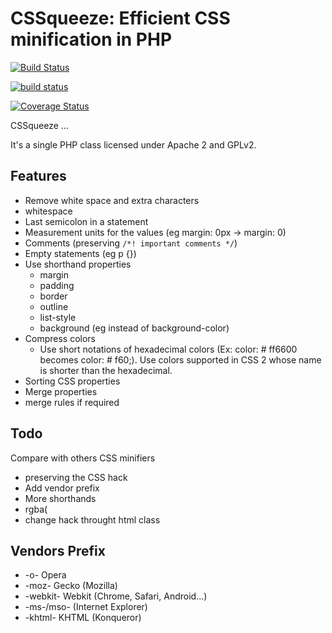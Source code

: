 CSSqueeze: Efficient CSS minification in PHP
==================================================

[![Build Status](https://travis-ci.org/ianbogda/CSSqueeze.png?branch=master)](https://travis-ci.org/ianbogda/CSSqueeze)

[![build status](http://ci.cdg46.fr/projects/1/status.png?ref=master)](http://ci.cdg46.fr/projects/1?ref=master)

[![Coverage Status](https://coveralls.io/repos/ianbogda/CSSqueeze/badge.png)](https://coveralls.io/r/ianbogda/CSSqueeze)

CSSqueeze …

It's a single PHP class licensed under Apache 2 and GPLv2.

Features
--------

*  Remove white space and extra characters
  * whitespace
  * Last semicolon in a statement
  * Measurement units for the values (eg margin: 0px -> margin: 0)
  * Comments (preserving ```/*! important comments */```)
  * Empty statements (eg p {})
* Use shorthand properties
  * margin
  * padding
  * border
  * outline
  * list-style
  * background (eg instead of background-color) 
* Compress colors
  * Use short notations of hexadecimal colors (Ex: color: # ff6600 becomes color: # f60;). Use colors supported in CSS 2 whose name is shorter than the hexadecimal.
* Sorting CSS properties
* Merge properties
* merge rules if required

Todo
----
Compare with others CSS minifiers

* preserving the CSS hack
* Add vendor prefix
* More shorthands
* rgba(
* change hack throught html class

Vendors Prefix
--------------

* -o- Opera
* -moz- Gecko (Mozilla)
* -webkit- Webkit (Chrome, Safari, Android...)
* -ms-/mso- (Internet Explorer)
* -khtml- KHTML (Konqueror)
